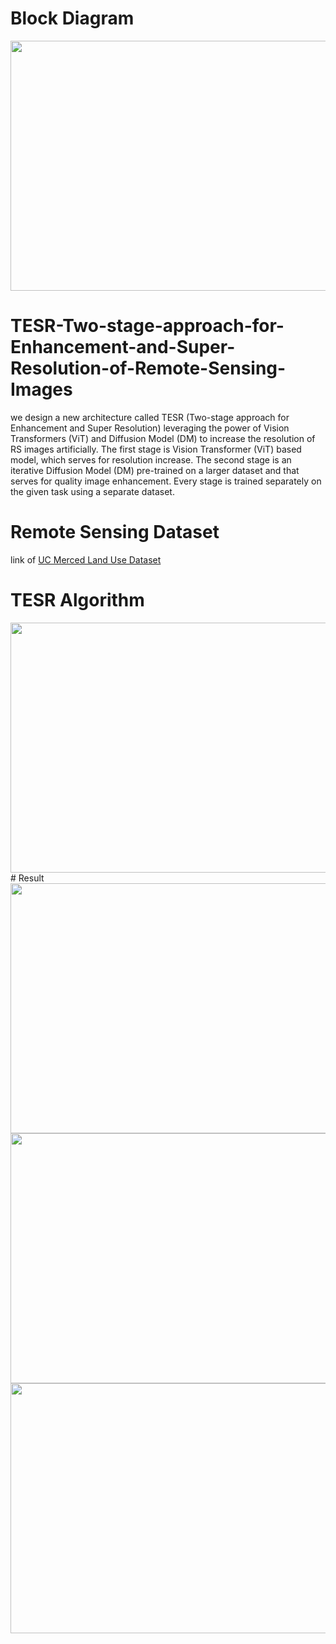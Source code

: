 # Block Diagram
<img src="https://github.com/AnasHXH/TESR-Two-stage-approach-for-Enhancement-and-Super-Resolution-of-Remote-Sensing-Images/blob/main/fig_1.png" width="600" height="400"/>

# TESR-Two-stage-approach-for-Enhancement-and-Super-Resolution-of-Remote-Sensing-Images
we design a new architecture called TESR (Two-stage approach for Enhancement and Super Resolution) leveraging the power of Vision Transformers (ViT) and Diffusion Model (DM) to increase the resolution of RS images artificially. The first stage is Vision Transformer (ViT) based model, which serves for resolution increase. The second stage is an iterative Diffusion Model (DM) pre-trained on a larger dataset and that serves for quality image enhancement. Every stage is trained separately on the given task using a separate dataset. 
# Remote Sensing Dataset
link of [UC Merced Land Use Dataset](http://weegee.vision.ucmerced.edu/datasets/landuse.html)
# TESR Algorithm
<img src="https://github.com/AnasHXH/TESR-Two-stage-approach-for-Enhancement-and-Super-Resolution-of-Remote-Sensing-Images/blob/main/Algorithm.png" width="600" height="400"/>
# Result
<img src="https://github.com/AnasHXH/TESR-Two-stage-approach-for-Enhancement-and-Super-Resolution-of-Remote-Sensing-Images/blob/main/Res_1_1_1.png" width="600" height="400"/>
<img src="https://github.com/AnasHXH/TESR-Two-stage-approach-for-Enhancement-and-Super-Resolution-of-Remote-Sensing-Images/blob/main/Table_res_3.png" width="600" height="400"/>
<img src="https://github.com/AnasHXH/TESR-Two-stage-approach-for-Enhancement-and-Super-Resolution-of-Remote-Sensing-Images/blob/main/res_2.png" width="600" height="400"/>
